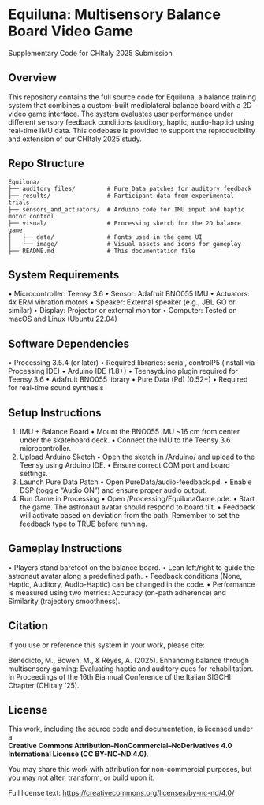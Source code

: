 # Equiluna: Multisensory Balance Board Video Game

Supplementary Code for CHItaly 2025 Submission

## Overview

This repository contains the full source code for Equiluna, a balance training system that combines a custom-built mediolateral balance board with a 2D video game interface. The system evaluates user performance under different sensory feedback conditions (auditory, haptic, audio-haptic) using real-time IMU data. This codebase is provided to support the reproducibility and extension of our CHItaly 2025 study.

## Repo Structure
```text
Equiluna/
├── auditory_files/         # Pure Data patches for auditory feedback
├── results/                # Participant data from experimental trials
├── sensors_and_actuators/  # Arduino code for IMU input and haptic motor control
├── visual/                 # Processing sketch for the 2D balance game
│   ├── data/               # Fonts used in the game UI
│   └── image/              # Visual assets and icons for gameplay
├── README.md               # This documentation file
```

## System Requirements
• Microcontroller: Teensy 3.6
• Sensor: Adafruit BNO055 IMU
• Actuators: 4x ERM vibration motors
• Speaker: External speaker (e.g., JBL GO or similar)
• Display: Projector or external monitor
• Computer: Tested on macOS and Linux (Ubuntu 22.04)

## Software Dependencies
• Processing 3.5.4 (or later)
• Required libraries: serial, controlP5 (install via Processing IDE)
• Arduino IDE (1.8+)
• Teensyduino plugin required for Teensy 3.6
• Adafruit BNO055 library
• Pure Data (Pd) (0.52+)
• Required for real-time sound synthesis

## Setup Instructions
1. IMU + Balance Board
• Mount the BNO055 IMU ~16 cm from center under the skateboard deck.
• Connect the IMU to the Teensy 3.6 microcontroller.
2. Upload Arduino Sketch
• Open the sketch in /Arduino/ and upload to the Teensy using Arduino IDE.
• Ensure correct COM port and board settings.
3. Launch Pure Data Patch
• Open PureData/audio-feedback.pd.
• Enable DSP (toggle “Audio ON”) and ensure proper audio output.
4. Run Game in Processing
• Open /Processing/EquilunaGame.pde.
• Start the game. The astronaut avatar should respond to board tilt.
• Feedback will activate based on deviation from the path. Remember to set the feedback type to TRUE before running.

## Gameplay Instructions
• Players stand barefoot on the balance board.
• Lean left/right to guide the astronaut avatar along a predefined path.
• Feedback conditions (None, Haptic, Auditory, Audio-Haptic) can be changed in the code.
• Performance is measured using two metrics: Accuracy (on-path adherence) and Similarity (trajectory smoothness).

## Citation

If you use or reference this system in your work, please cite:

Benedicto, M., Bowen, M., & Reyes, A. (2025). Enhancing balance through multisensory gaming: Evaluating haptic and auditory cues for rehabilitation. In Proceedings of the 16th Biannual Conference of the Italian SIGCHI Chapter (CHItaly ’25).

## License

This work, including the source code and documentation, is licensed under a  
**Creative Commons Attribution–NonCommercial–NoDerivatives 4.0 International License (CC BY-NC-ND 4.0)**.

You may share this work with attribution for non-commercial purposes, but you may not alter, transform, or build upon it.

Full license text: https://creativecommons.org/licenses/by-nc-nd/4.0/
